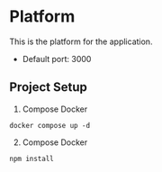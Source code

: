 # Platform

This is the platform for the application.
- Default port: 3000

## Project Setup

1. Compose Docker
````
docker compose up -d
````

2. Compose Docker
````
npm install
````